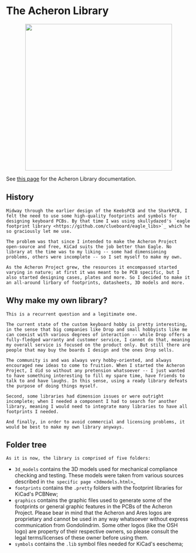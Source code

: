 ﻿# The Acheron Library 

<p align="center">
  <img align="middle" src="https://raw.githubusercontent.com/Gondolindrim/acheronLibrary/master/graphics/acheronLong.png"  width="400"> 
</p>

See [this page](https://gondolindrim.github.io/AcheronDocs/acheronLib/introduction.html) for the Acheron Library documentation.

## History

	Midway through the earlier design of the KeebsPCB and the SharkPCB, I felt the need to use some high-quality footprints and symbols for designing keyboard PCBs. By that time I was using skullydazed's `eagle footprint library <https://github.com/clueboard/eagle_libs>`_ which he so graciously let me use.

	The problem was that since I intended to make the Acheron Project open-source and free, KiCad suits the job better than Eagle. No library at the time was to my liking -- some had dimensioning problems, others were incomplete -- so I set myself to make my own.

	As the Acheron Project grew, the resources it encompassed started varying in nature; at first it was meant to be PCB specific, but I also started designing cases, plates and more. So I decided to make it an all-around lirbary of footprints, datasheets, 3D models and more.

## Why make my own library?

	This is a recurrent question and a legitimate one.

	The current state of the custom keyboard hobby is pretty interesting, in the sense that big companies like Drop and small hobbyists like me can coexist with various degrees of interaction -- while Drop offers a fully-fledged warranty and customer service, I cannot do that, meaning my overall service is focused on the product only. But still there are people that may buy the boards I design and the ones Drop sells.

	The community is and was always very hobby-oriented, and always encouraged new ideas to come to fruition. When I started the Acheron Project, I did so without any pretension whatsoever -- I just wanted to have something interesting to fill my spare time, have friends to talk to and have laughs. In this sense, using a ready library defeats the purpose of doing things myself.

	Second, some libraries had dimension issues or were outright incomplete; when I needed a component I had to search for another library, meaning I would need to integrate many libraries to have all footprints I needed.

	And finally, in order to avoid commercial and licensing problems, it would be best to make my own library anyways.

## Folder tree

	As it is now, the library is comprised of five folders:

- ``3d_models`` contains the 3D models used for mechanical compliance checking and testing. These models were taken from various sources described in `the specific page <3dmodels.html>`_
- ``footprints`` contains the ``.pretty`` folders with the footprint libraries for KiCad's PCBNew;
- ``graphics`` contains the graphic files used to generate some of the footprints or general graphic features in the PCBs of the Acheron Project. Please bear in mind that the Acheron and Ares logos are proprietary and cannot be used in any way whatsoever without express communication from Gondolindrim. Some other logos (like the OSH logo) are property of their respective owners, so please consult the legal terms/licenses of these owner before using them.
- ``symbols`` contains the ``.lib`` symbol files needed for KiCad's eeschema;
